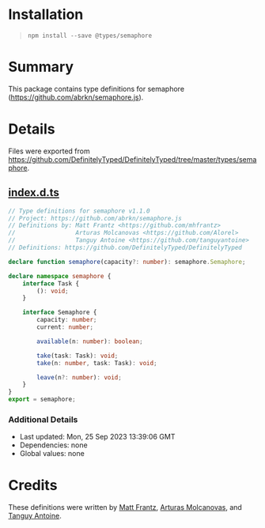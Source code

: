 # Installation
> `npm install --save @types/semaphore`

# Summary
This package contains type definitions for semaphore (https://github.com/abrkn/semaphore.js).

# Details
Files were exported from https://github.com/DefinitelyTyped/DefinitelyTyped/tree/master/types/semaphore.
## [index.d.ts](https://github.com/DefinitelyTyped/DefinitelyTyped/tree/master/types/semaphore/index.d.ts)
````ts
// Type definitions for semaphore v1.1.0
// Project: https://github.com/abrkn/semaphore.js
// Definitions by: Matt Frantz <https://github.com/mhfrantz>
//                 Arturas Molcanovas <https://github.com/Alorel>
//                 Tanguy Antoine <https://github.com/tanguyantoine>
// Definitions: https://github.com/DefinitelyTyped/DefinitelyTyped

declare function semaphore(capacity?: number): semaphore.Semaphore;

declare namespace semaphore {
    interface Task {
        (): void;
    }

    interface Semaphore {
        capacity: number;
        current: number;

        available(n: number): boolean;

        take(task: Task): void;
        take(n: number, task: Task): void;

        leave(n?: number): void;
    }
}
export = semaphore;

````

### Additional Details
 * Last updated: Mon, 25 Sep 2023 13:39:06 GMT
 * Dependencies: none
 * Global values: none

# Credits
These definitions were written by [Matt Frantz](https://github.com/mhfrantz), [Arturas Molcanovas](https://github.com/Alorel), and [Tanguy Antoine](https://github.com/tanguyantoine).
